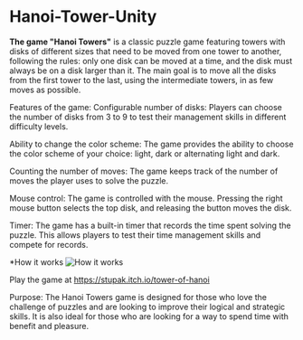 # Hanoi-Tower-Unity

**The game "Hanoi Towers"**
is a classic puzzle game featuring towers with disks of different sizes that need to be moved from one tower to another, following the rules: only one disk can be moved at a time, and the disk must always be on a disk larger than it. The main goal is to move all the disks from the first tower to the last, using the intermediate towers, in as few moves as possible.

Features of the game:
Configurable number of disks: Players can choose the number of disks from 3 to 9 to test their management skills in different difficulty levels.

Ability to change the color scheme: The game provides the ability to choose the color scheme of your choice: light, dark or alternating light and dark.

Counting the number of moves: The game keeps track of the number of moves the player uses to solve the puzzle.

Mouse control: The game is controlled with the mouse. Pressing the right mouse button selects the top disk, and releasing the button moves the disk.

Timer: The game has a built-in timer that records the time spent solving the puzzle. This allows players to test their time management skills and compete for records.

*How it works
![How it works](https://github.com/stupakzm/Hanoi-Tower-Unity/blob/main/Hanoi%20Tower/Hanoi-Tower-Operation.gif)

Play the game at https://stupak.itch.io/tower-of-hanoi

Purpose:
The Hanoi Towers game is designed for those who love the challenge of puzzles and are looking to improve their logical and strategic skills. It is also ideal for those who are looking for a way to spend time with benefit and pleasure.
